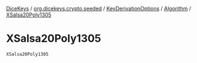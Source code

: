 [DiceKeys](../../../index.md) / [org.dicekeys.crypto.seeded](../../index.md) / [KeyDerivationOptions](../index.md) / [Algorithm](index.md) / [XSalsa20Poly1305](./-x-salsa20-poly1305.md)

# XSalsa20Poly1305

`XSalsa20Poly1305`